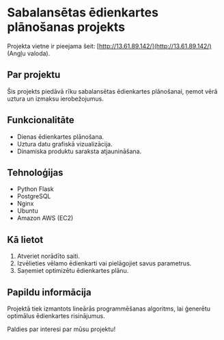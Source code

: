 # Sabalansētas ēdienkartes plānošanas projekts

Projekta vietne ir pieejama šeit: [http://13.61.89.142/](http://13.61.89.142/) (Angļu valoda).

## Par projektu
Šis projekts piedāvā rīku sabalansētas ēdienkartes plānošanai, ņemot vērā uztura un izmaksu ierobežojumus.

## Funkcionalitāte
- Dienas ēdienkartes plānošana.
- Uztura datu grafiskā vizualizācija.
- Dinamiska produktu saraksta atjaunināšana.

## Tehnoloģijas
- Python Flask
- PostgreSQL
- Nginx
- Ubuntu
- Amazon AWS (EC2)

## Kā lietot
1. Atveriet norādīto saiti.
2. Izvēlieties vēlamo ēdienkarti vai pielāgojiet savus parametrus.
3. Saņemiet optimizētu ēdienkartes plānu.

## Papildu informācija
Projektā tiek izmantots lineārās programmēšanas algoritms, lai ģenerētu optimālus ēdienkartes risinājumus.

Paldies par interesi par mūsu projektu!
